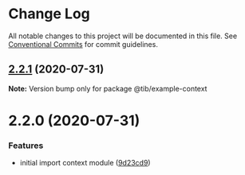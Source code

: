 # Change Log

All notable changes to this project will be documented in this file.
See [Conventional Commits](https://conventionalcommits.org) for commit guidelines.

## [2.2.1](https://github.com/tibjs/framework/compare/@tib/example-context@2.2.0...@tib/example-context@2.2.1) (2020-07-31)

**Note:** Version bump only for package @tib/example-context





# 2.2.0 (2020-07-31)


### Features

* initial import context module ([9d23cd9](https://github.com/tibjs/framework/commit/9d23cd9bceb21f390cf721a085172c77d9848e79))
